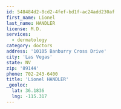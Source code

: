 ```yaml
---
id: 548484d2-8cd2-4fef-bd1f-ac24add230af
first_name: Lionel
last_name: HANDLER
license: M.D.
services:
  - dermatology
category: doctors
address: '10105 Banburry Cross Drive'
city: 'Las Vegas'
state: NV
zip: '89144'
phone: 702-243-6400
title: 'Lionel HANDLER'
_geoloc:
  lat: 36.1836
  lng: -115.317
---
```

